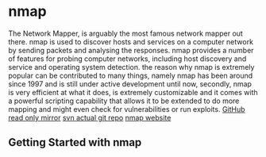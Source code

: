 # nmap
The Network Mapper, is arguably the most famous network mapper out there.
nmap is used to discover hosts and services on a computer network by sending packets and analysing the responses. nmap provides a number of features for probing computer networks, including host discovery and service and operating system detection.
the reason why nmap is extremely popular can be contributed to many things, namely nmap has been around since 1997 and is still under active development until now, secondly, nmap is very efficient at what it does, is extremely customizable and  it comes with a powerful scripting capability that allows it to be extended to do more mapping and might even check for vulnerabilities or run exploits.
[GitHub read only mirror](https://github.com/nmap/nmap/)
[svn actual git repo](https://svn.nmap.org/nmap)
[nmap website](https://nmap.org/)
## Getting Started with nmap